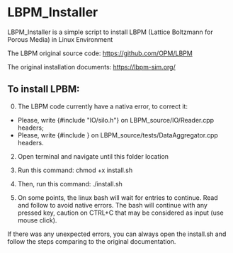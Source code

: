 # LBPM_Installer

LBPM_Installer is a simple script to install LBPM (Lattice Boltzmann for Porous Media) in Linux Environment

The LBPM original source code: https://github.com/OPM/LBPM

The original installation documents: https://lbpm-sim.org/



## To install LPBM:

0) The LBPM code currently have a nativa error, to correct it: 
 - Please, write {#include \"IO/silo.h\"} on LBPM_source/IO/Reader.cpp headers;
 - Please, write {#include <cstdint>} on LBPM_source/tests/DataAggregator.cpp headers.
   
2) Open terminal and navigate until this folder location
   
3) Run this command: chmod +x install.sh
   
4) Then, run this command: ./install.sh
   
5) On some points, the linux bash will wait for entries to continue. Read and follow to avoid native errors. The bash will continue with any pressed key, caution on CTRL+C that may be considered as input (use mouse click).


If there was any unexpected errors, you can always open the install.sh and follow the steps comparing to the original documentation. 
